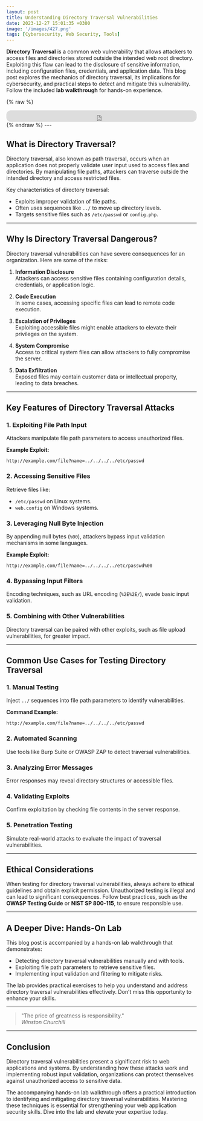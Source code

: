 ```yaml
---
layout: post
title: Understanding Directory Traversal Vulnerabilities
date: 2023-12-27 15:01:35 +0300
image: '/images/427.png'
tags: [Cybersecurity, Web Security, Tools]
---
```


**Directory Traversal** is a common web vulnerability that allows attackers to access files and directories stored outside the intended web root directory. Exploiting this flaw can lead to the disclosure of sensitive information, including configuration files, credentials, and application data. This blog post explores the mechanics of directory traversal, its implications for cybersecurity, and practical steps to detect and mitigate this vulnerability. Follow the included **lab walkthrough** for hands-on experience.

{% raw %}
<iframe style="border-radius:12px" src="https://open.spotify.com/embed/episode/6POJoAS85BNRA9pV3fE8zc?utm_source=generator" width="100%" height="30" frameborder="0" allowfullscreen="" allow="autoplay; clipboard-write; encrypted-media; fullscreen; picture-in-picture"></iframe>
{% endraw %}
---

## What is Directory Traversal?

Directory traversal, also known as path traversal, occurs when an application does not properly validate user input used to access files and directories. By manipulating file paths, attackers can traverse outside the intended directory and access restricted files.

Key characteristics of directory traversal:
- Exploits improper validation of file paths.  
- Often uses sequences like `../` to move up directory levels.  
- Targets sensitive files such as `/etc/passwd` or `config.php`.  

---

## Why Is Directory Traversal Dangerous?

Directory traversal vulnerabilities can have severe consequences for an organization. Here are some of the risks:

1. **Information Disclosure**  
   Attackers can access sensitive files containing configuration details, credentials, or application logic.

2. **Code Execution**  
   In some cases, accessing specific files can lead to remote code execution.

3. **Escalation of Privileges**  
   Exploiting accessible files might enable attackers to elevate their privileges on the system.

4. **System Compromise**  
   Access to critical system files can allow attackers to fully compromise the server.

5. **Data Exfiltration**  
   Exposed files may contain customer data or intellectual property, leading to data breaches.

---

## Key Features of Directory Traversal Attacks

### 1. **Exploiting File Path Input**
Attackers manipulate file path parameters to access unauthorized files.

**Example Exploit:**
```
http://example.com/file?name=../../../../etc/passwd
```

### 2. **Accessing Sensitive Files**
Retrieve files like:
- `/etc/passwd` on Linux systems.
- `web.config` on Windows systems.

### 3. **Leveraging Null Byte Injection**
By appending null bytes (`%00`), attackers bypass input validation mechanisms in some languages.

**Example Exploit:**
```
http://example.com/file?name=../../../../etc/passwd%00
```

### 4. **Bypassing Input Filters**
Encoding techniques, such as URL encoding (`%2E%2E/`), evade basic input validation.

### 5. **Combining with Other Vulnerabilities**
Directory traversal can be paired with other exploits, such as file upload vulnerabilities, for greater impact.

---

## Common Use Cases for Testing Directory Traversal

### 1. **Manual Testing**
Inject `../` sequences into file path parameters to identify vulnerabilities.

**Command Example:**
```
http://example.com/file?name=../../../../etc/passwd
```

### 2. **Automated Scanning**
Use tools like Burp Suite or OWASP ZAP to detect traversal vulnerabilities.

### 3. **Analyzing Error Messages**
Error responses may reveal directory structures or accessible files.

### 4. **Validating Exploits**
Confirm exploitation by checking file contents in the server response.

### 5. **Penetration Testing**
Simulate real-world attacks to evaluate the impact of traversal vulnerabilities.

---

## Ethical Considerations

When testing for directory traversal vulnerabilities, always adhere to ethical guidelines and obtain explicit permission. Unauthorized testing is illegal and can lead to significant consequences. Follow best practices, such as the **OWASP Testing Guide** or **NIST SP 800-115**, to ensure responsible use.

---

## A Deeper Dive: Hands-On Lab

This blog post is accompanied by a hands-on lab walkthrough that demonstrates:
- Detecting directory traversal vulnerabilities manually and with tools.
- Exploiting file path parameters to retrieve sensitive files.
- Implementing input validation and filtering to mitigate risks.

The lab provides practical exercises to help you understand and address directory traversal vulnerabilities effectively. Don’t miss this opportunity to enhance your skills.

---

> "The price of greatness is responsibility."  
> <cite>Winston Churchill</cite>

---

## Conclusion

Directory traversal vulnerabilities present a significant risk to web applications and systems. By understanding how these attacks work and implementing robust input validation, organizations can protect themselves against unauthorized access to sensitive data.

The accompanying hands-on lab walkthrough offers a practical introduction to identifying and mitigating directory traversal vulnerabilities. Mastering these techniques is essential for strengthening your web application security skills. Dive into the lab and elevate your expertise today.

